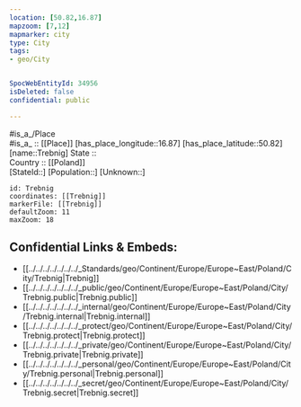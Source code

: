 ```yaml
---
location: [50.82,16.87] 
mapzoom: [7,12] 
mapmarker: city 
type: City
tags:
- geo/City


SpocWebEntityId: 34956
isDeleted: false
confidential: public

---
```

#is_a_/Place  
#is_a_ :: [[Place]] 
[has_place_longitude::16.87] 
[has_place_latitude::50.82] 
[name::Trebnig] 
State ::  
Country :: [[Poland]]  
[StateId::] 
[Population::] 
[Unknown::] 


```leaflet
id: Trebnig
coordinates: [[Trebnig]] 
markerFile: [[Trebnig]] 
defaultZoom: 11 
maxZoom: 18
```


## Confidential Links & Embeds: 
- [[../../../../../../../_Standards/geo/Continent/Europe/Europe~East/Poland/City/Trebnig|Trebnig]] 
- [[../../../../../../../_public/geo/Continent/Europe/Europe~East/Poland/City/Trebnig.public|Trebnig.public]] 
- [[../../../../../../../_internal/geo/Continent/Europe/Europe~East/Poland/City/Trebnig.internal|Trebnig.internal]] 
- [[../../../../../../../_protect/geo/Continent/Europe/Europe~East/Poland/City/Trebnig.protect|Trebnig.protect]] 
- [[../../../../../../../_private/geo/Continent/Europe/Europe~East/Poland/City/Trebnig.private|Trebnig.private]] 
- [[../../../../../../../_personal/geo/Continent/Europe/Europe~East/Poland/City/Trebnig.personal|Trebnig.personal]] 
- [[../../../../../../../_secret/geo/Continent/Europe/Europe~East/Poland/City/Trebnig.secret|Trebnig.secret]] 
